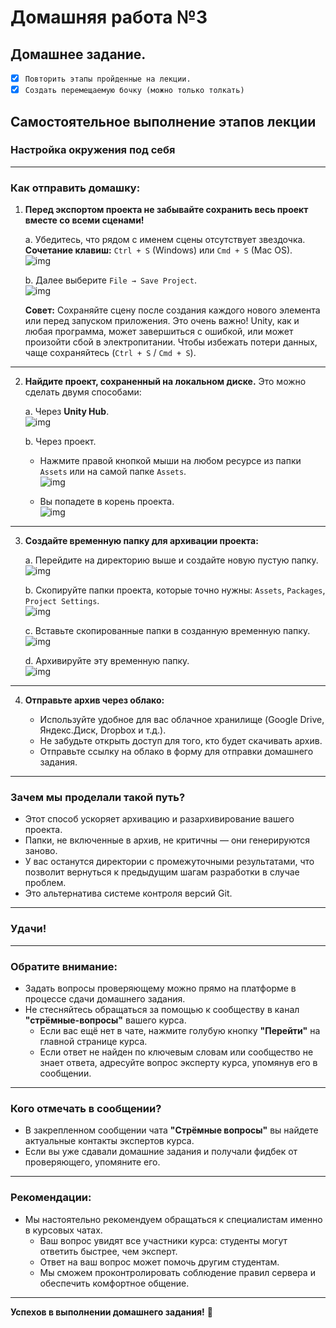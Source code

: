 # Домашняя работа №3
## Домашнее задание.

- [X] `Повторить этапы пройденные на лекции.`
- [X] `Создать перемещаемую бочку (можно только толкать)`

## Самостоятельное выполнение этапов лекции

### Настройка окружения под себя

---

### Как отправить домашку:

1. **Перед экспортом проекта не забывайте сохранить весь проект вместе со всеми сценами!**

   a. Убедитесь, что рядом с именем сцены отсутствует звездочка.  
   **Сочетание клавиш:** `Ctrl + S` (Windows) или `Cmd + S` (Mac OS).  
   ![img](img/1.png)

   b. Далее выберите `File → Save Project`.  
   ![img](img/2.png)

   **Совет:** Сохраняйте сцену после создания каждого нового элемента или перед запуском приложения. Это очень важно! Unity, как и любая программа, может завершиться с ошибкой, или может произойти сбой в электропитании. Чтобы избежать потери данных, чаще сохраняйтесь (`Ctrl + S` / `Cmd + S`).

---

2. **Найдите проект, сохраненный на локальном диске.** Это можно сделать двумя способами:

   a. Через **Unity Hub**.  
   ![img](img/3.png)

   b. Через проект.
    - Нажмите правой кнопкой мыши на любом ресурсе из папки `Assets` или на самой папке `Assets`.  
      ![img](img/4.png)

    - Вы попадете в корень проекта.  
      ![img](img/5.png)

---

3. **Создайте временную папку для архивации проекта:**

   a. Перейдите на директорию выше и создайте новую пустую папку.  
   ![img](img/6.png)

   b. Скопируйте папки проекта, которые точно нужны: `Assets`, `Packages`, `Project Settings`.  
   ![img](img/7.png)

   c. Вставьте скопированные папки в созданную временную папку.  
   ![img](img/8.png)

   d. Архивируйте эту временную папку.  
   ![img](img/9.png)

---

4. **Отправьте архив через облако:**

    - Используйте удобное для вас облачное хранилище (Google Drive, Яндекс.Диск, Dropbox и т.д.).
    - Не забудьте открыть доступ для того, кто будет скачивать архив.
    - Отправьте ссылку на облако в форму для отправки домашнего задания.

---

### Зачем мы проделали такой путь?

- Этот способ ускоряет архивацию и разархивирование вашего проекта.
- Папки, не включенные в архив, не критичны — они генерируются заново.
- У вас останутся директории с промежуточными результатами, что позволит вернуться к предыдущим шагам разработки в случае проблем.
- Это альтернатива системе контроля версий Git.

---

### Удачи!

---

### Обратите внимание:

- Задать вопросы проверяющему можно прямо на платформе в процессе сдачи домашнего задания.
- Не стесняйтесь обращаться за помощью к сообществу в канал **"стрёмные-вопросы"** вашего курса.
    - Если вас ещё нет в чате, нажмите голубую кнопку **"Перейти"** на главной странице курса.
    - Если ответ не найден по ключевым словам или сообщество не знает ответа, адресуйте вопрос эксперту курса, упомянув его в сообщении.

---

### Кого отмечать в сообщении?

- В закрепленном сообщении чата **"Стрёмные вопросы"** вы найдете актуальные контакты экспертов курса.
- Если вы уже сдавали домашние задания и получали фидбек от проверяющего, упомяните его.

---

### Рекомендации:

- Мы настоятельно рекомендуем обращаться к специалистам именно в курсовых чатах.
    - Ваш вопрос увидят все участники курса: студенты могут ответить быстрее, чем эксперт.
    - Ответ на ваш вопрос может помочь другим студентам.
    - Мы сможем проконтролировать соблюдение правил сервера и обеспечить комфортное общение.

---

**Успехов в выполнении домашнего задания!** 🚀
